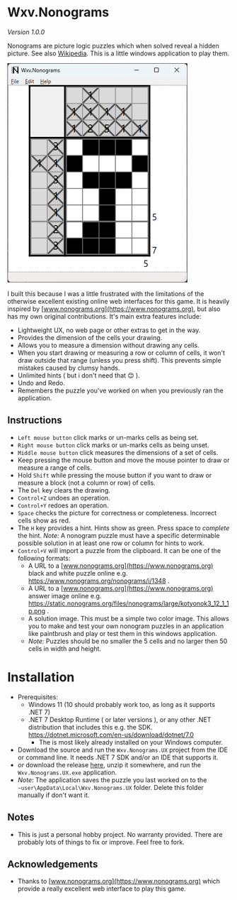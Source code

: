 ﻿# Wxv.Nonograms

_Version 1.0.0_

Nonograms are picture logic puzzles which when solved reveal a hidden picture.  See also [Wikipedia](https://en.wikipedia.org/wiki/Nonogram).  This is a little windows application to play them.

![Screenshot](Images/Screenshot.png)

I built this because I was a little frustrated with the limitations of the otherwise excellent existing online web interfaces for this game.  It is heavily inspired by [www.nonograms.org](https://www.nonograms.org), but also has my own original contributions.  It's main extra features include:

- Lightweight UX, no web page or other extras to get in the way.
- Provides the dimension of the cells your drawing.
- Allows you to measure a dimension without drawing any cells.
- When you start drawing or measuring a row or column of cells, it won't draw outside that range (unless you press shift).  This prevents simple mistakes caused by clumsy hands. 
- Unlimited hints ( but i don't need that 😊 ).
- Undo and Redo.
- Remembers the puzzle you've worked on when you previously ran the application.

## Instructions

- `Left mouse button` click marks or un-marks cells as being set.  
- `Right mouse button` click marks or un-marks cells as being unset.
- `Middle mouse button` click measures the dimensions of a set of cells.
- Keep pressing the mouse button and move the mouse pointer to draw or measure a range of cells.
- Hold `Shift` while pressing the mouse button if you want to draw or measure a block (not a column or row) of cells.
- The `Del` key clears the drawing. 
- `Control+Z` undoes an operation.
- `Control+Y` redoes an operation.
- `Space` checks the picture for correctness or completeness.  Incorrect cells show as red.
- The `H` key provides a hint.  Hints show as green.  Press space to _complete_ the hint.  _Note:_ A nonogram puzzle must have a specific determinable possible solution in at least one row or column for hints to work. 
- `Control+V` will import a puzzle from the clipboard.  It can be one of the following formats:
  - A URL to a [www.nonograms.org](https://www.nonograms.org) black and white puzzle online e.g. https://www.nonograms.org/nonograms/i/1348 .
  - A URL to a [www.nonograms.org](https://www.nonograms.org) answer image online e.g. https://static.nonograms.org/files/nonograms/large/kotyonok3_12_1_1p.png .
  - A solution image.  This must be a simple two color image.  This allows you to make and test your own nonogram puzzles in an application like paintbrush and play or test them in this windows application.
  - _Note:_ Puzzles should be no smaller the 5 cells and no larger then 50 cells in width and height.

# Installation

- Prerequisites:
  - Windows 11 (10 should probably work too, as long as it supports .NET 7)
  - .NET 7 Desktop Runtime ( or later versions ), or any other .NET distribution that includes this e.g. the SDK.  https://dotnet.microsoft.com/en-us/download/dotnet/7.0
    - The is most likely already installed on your Windows computer. 
- Download the source and run the `Wxv.Nonograms.UX` project from the IDE or command line.  It needs .NET 7 SDK and/or an IDE that supports it.
- _or_ download the release [here](https://github.com/wverkley/Wxv.Nonograms/releases/tag/v1.0.0), unzip it somewhere, and run the `Wxv.Nonograms.UX.exe` application.  
- _Note:_ The application saves the puzzle you last worked on to the `~user\AppData\Local\Wxv.Nonograms.UX` folder.  Delete this folder manually if don't want it.  

## Notes

- This is just a personal hobby project.  No warranty provided.  There are probably lots of things to fix or improve.  Feel free to fork.

## Acknowledgements 

- Thanks to [www.nonograms.org](https://www.nonograms.org) which provide a really excellent web interface to play this game.
